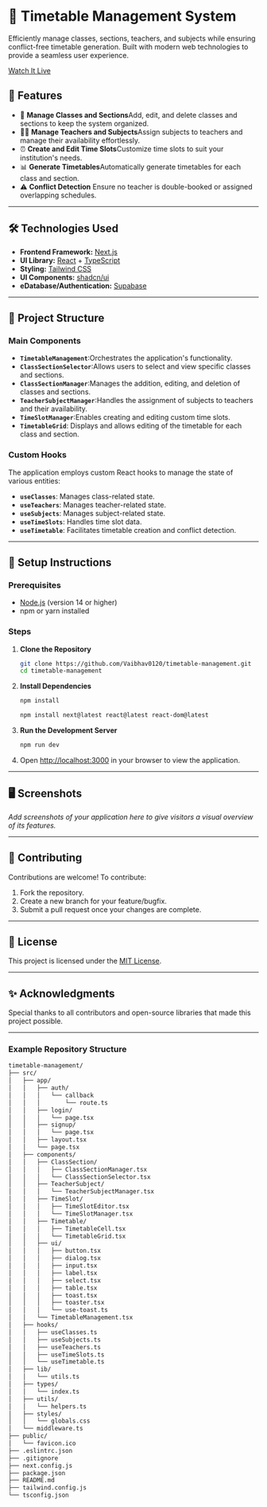 # 📅 Timetable Management System

Efficiently manage classes, sections, teachers, and subjects while ensuring conflict-free timetable generation. Built with modern web technologies to provide a seamless user experience.

[Watch It Live](https://timetable-management-project.vercel.app/)

## 🚀 Features

- 🏫 **Manage Classes and Sections**Add, edit, and delete classes and sections to keep the system organized.
- 👩‍🏫 **Manage Teachers and Subjects**Assign subjects to teachers and manage their availability effortlessly.
- ⏰ **Create and Edit Time Slots**Customize time slots to suit your institution's needs.
- 📊 **Generate Timetables**Automatically generate timetables for each class and section.
- ⚠️ **Conflict Detection**
  Ensure no teacher is double-booked or assigned overlapping schedules.

---

## 🛠️ Technologies Used

- **Frontend Framework:** [Next.js](https://nextjs.org/)
- **UI Library:** [React](https://reactjs.org/) + [TypeScript](https://www.typescriptlang.org/)
- **Styling:** [Tailwind CSS](https://tailwindcss.com/)
- **UI Components:** [shadcn/ui](https://ui.shadcn.dev/)
- **eDatabase/Authentication:** [Supabase](https://supabase.com/)

---

## 📂 Project Structure

### **Main Components**

- **`TimetableManagement`**:Orchestrates the application's functionality.
- **`ClassSectionSelector`**:Allows users to select and view specific classes and sections.
- **`ClassSectionManager`**:Manages the addition, editing, and deletion of classes and sections.
- **`TeacherSubjectManager`**:Handles the assignment of subjects to teachers and their availability.
- **`TimeSlotManager`**:Enables creating and editing custom time slots.
- **`TimetableGrid`**:
  Displays and allows editing of the timetable for each class and section.

### **Custom Hooks**

The application employs custom React hooks to manage the state of various entities:

- **`useClasses`**: Manages class-related state.
- **`useTeachers`**: Manages teacher-related state.
- **`useSubjects`**: Manages subject-related state.
- **`useTimeSlots`**: Handles time slot data.
- **`useTimetable`**: Facilitates timetable creation and conflict detection.

---

## 🔧 Setup Instructions

### Prerequisites

- [Node.js](https://nodejs.org/) (version 14 or higher)
- npm or yarn installed

### Steps

1. **Clone the Repository**

   ```bash
   git clone https://github.com/Vaibhav0120/timetable-management.git
   cd timetable-management
   ```
2. **Install Dependencies**

   ```bash
   npm install
   ```
   ```bash
   npm install next@latest react@latest react-dom@latest
   ```

3. **Run the Development Server**

   ```bash
   npm run dev
   ```
4. Open [http://localhost:3000](http://localhost:3000) in your browser to view the application.

---

## 🖥️ Screenshots

_Add screenshots of your application here to give visitors a visual overview of its features._

---

## 🤝 Contributing

Contributions are welcome! To contribute:

1. Fork the repository.
2. Create a new branch for your feature/bugfix.
3. Submit a pull request once your changes are complete.

---

## 📜 License

This project is licensed under the [MIT License](LICENSE).

---

## ✨ Acknowledgments

Special thanks to all contributors and open-source libraries that made this project possible.

---

### Example Repository Structure

```bash
timetable-management/
├── src/
│   ├── app/
│   │   ├── auth/
│   │   │   └── callback
│   │   │       └── route.ts
│   │   ├── login/
│   │   │   └── page.tsx
│   │   ├── signup/
│   │   │   └── page.tsx
│   │   ├── layout.tsx
│   │   └── page.tsx
│   ├── components/
│   │   ├── ClassSection/
│   │   │   ├── ClassSectionManager.tsx
│   │   │   └── ClassSectionSelector.tsx
│   │   ├── TeacherSubject/
│   │   │   └── TeacherSubjectManager.tsx
│   │   ├── TimeSlot/
│   │   │   ├── TimeSlotEditor.tsx
│   │   │   └── TimeSlotManager.tsx
│   │   ├── Timetable/
│   │   │   ├── TimetableCell.tsx
│   │   │   └── TimetableGrid.tsx
│   │   ├── ui/
│   │   │   ├── button.tsx
│   │   │   ├── dialog.tsx
│   │   │   ├── input.tsx
│   │   │   ├── label.tsx
│   │   │   ├── select.tsx
│   │   │   ├── table.tsx
│   │   │   ├── toast.tsx
│   │   │   ├── toaster.tsx
│   │   │   └── use-toast.ts
│   │   └── TimetableManagement.tsx
│   ├── hooks/
│   │   ├── useClasses.ts
│   │   ├── useSubjects.ts
│   │   ├── useTeachers.ts
│   │   ├── useTimeSlots.ts
│   │   └── useTimetable.ts
│   ├── lib/
│   │   └── utils.ts
│   ├── types/
│   │   └── index.ts
│   ├── utils/
│   │   └── helpers.ts
│   ├── styles/
│   │   └── globals.css
│   └── middleware.ts
├── public/
│   └── favicon.ico
├── .eslintrc.json
├── .gitignore
├── next.config.js
├── package.json
├── README.md
├── tailwind.config.js
└── tsconfig.json
```

